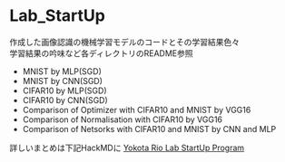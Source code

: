 # Lab_StartUp
作成した画像認識の機械学習モデルのコードとその学習結果色々<br>
学習結果の吟味など各ディレクトリのREADME参照
- MNIST by MLP(SGD)
- MNIST by CNN(SGD)
- CIFAR10 by MLP(SGD)
- CIFAR10 by CNN(SGD)
- Comparison of Optimizer with CIFAR10 and MNIST by VGG16
- Comparison of Normalisation with CIFAR10 by VGG16
- Comparison of Netsorks with CIFAR10 and MNIST by CNN and MLP

詳しいまとめは下記HackMDに
[Yokota Rio Lab StartUp Program](https://hackmd.io/hWTQgyyMT2KboLjian4DWg?view#Yokota-Rio-Lab-StartUp-Program)
